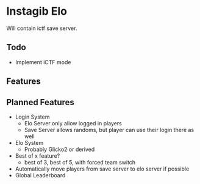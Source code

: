 # Instagib Elo

Will contain ictf save server.

## Todo
- Implement iCTF mode

## Features

## Planned Features
- Login System
  - Elo Server only allow logged in players
  - Save Server allows randoms, but player can use their login there as well
- Elo System
  - Probably Glicko2 or derived
- Best of x feature?
  - best of 3, best of 5, with forced team switch
- Automatically move players from save server to elo server if possible
- Global Leaderboard
